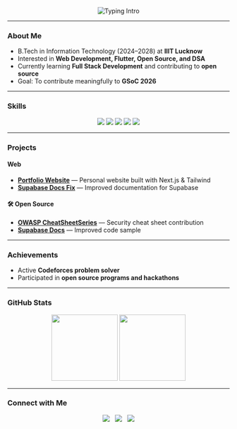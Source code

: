 <p align="center">
  <img src="https://readme-typing-svg.herokuapp.com?font=Fira+Code&size=26&pause=1000&color=00C7FF&width=600&lines=Hey,+I'm+Prasad+J+B;Open+Source+Contributor;Web+%26+Flutter+Developer;GSoC+2026+Aspirant" alt="Typing Intro"/>
</p>

---

###  About Me  
-  B.Tech in Information Technology (2024–2028) at **IIIT Lucknow**  
-  Interested in **Web Development, Flutter, Open Source, and DSA**  
-  Currently learning **Full Stack Development** and contributing to **open source**  
-  Goal: To contribute meaningfully to **GSoC 2026**

---

###  Skills  
<p align="center">
  <img src="https://img.shields.io/badge/C++-00599C?style=for-the-badge&logo=c%2B%2B&logoColor=white"/> 
  <img src="https://img.shields.io/badge/Flutter-02569B?style=for-the-badge&logo=flutter&logoColor=white"/> 
  <img src="https://img.shields.io/badge/Next.js-000000?style=for-the-badge&logo=next.js&logoColor=white"/> 
  <img src="https://img.shields.io/badge/TailwindCSS-06B6D4?style=for-the-badge&logo=tailwind-css&logoColor=white"/> 
  <img src="https://img.shields.io/badge/JavaScript-F7DF1E?style=for-the-badge&logo=javascript&logoColor=black"/> 
</p>

---

###  Projects  

####  Web
- **[Portfolio Website](https://github.com/Prasad-JB/portfolio)** — Personal website built with Next.js & Tailwind  
- **[Supabase Docs Fix](https://github.com/Prasad-JB/supabase-docs-fix)** — Improved documentation for Supabase  

#### 🛠 Open Source
- **[OWASP CheatSheetSeries](https://github.com/OWASP/CheatSheetSeries/pull/3240)** — Security cheat sheet contribution  
- **[Supabase Docs](https://github.com/supabase/supabase/pull/82218)** — Improved code sample  

---

###  Achievements  
- Active **Codeforces problem solver**  
- Participated in **open source programs and hackathons**

---

###  GitHub Stats  
<p align="center">
  <img src="https://github-readme-stats.vercel.app/api?username=Prasad-JB&show_icons=true&theme=tokyonight" height="150"/>
  <img src="https://github-readme-streak-stats.herokuapp.com/?user=Prasad-JB&theme=tokyonight" height="150"/>
</p>

---

###  Connect with Me  
<p align="center">
  <a href="https://www.linkedin.com/in/prasad-jb-a67416339"><img src="https://img.shields.io/badge/LinkedIn-0A66C2?style=for-the-badge&logo=linkedin&logoColor=white"/></a> &nbsp;
  <a href="https://github.com/Prasad-JB"><img src="https://img.shields.io/badge/GitHub-181717?style=for-the-badge&logo=github&logoColor=white"/></a> &nbsp;
  <a href="mailto:prasadjb24@gmail.com"><img src="https://img.shields.io/badge/Email-D14836?style=for-the-badge&logo=gmail&logoColor=white"/></a>
</p>
